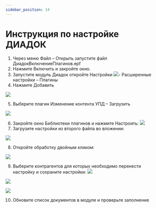 ```yaml
---
sidebar_position: 14
---
```


# Инструкция по настройке ДИАДОК

1. Через меню Файл – Открыть запустите файл ДиадокВключениеПлагинов.epf 
2. Нажмите Включить и закройте окно.
3. Запустите модуль Диадок откройте Настройки 
![](./img/instrukcziya-po-nastrojke-diadok/Aspose.Words.7be03253-ffe1-449d-9cd8-5fa0148549d8.001.png)- Расширенные настройки – Плагины 
4. Нажмите Добавить

![](./img/instrukcziya-po-nastrojke-diadok/Aspose.Words.7be03253-ffe1-449d-9cd8-5fa0148549d8.002.png)

5. Выберите плагин Изменение контента УПД – Загрузить

![](./img/instrukcziya-po-nastrojke-diadok/Aspose.Words.7be03253-ffe1-449d-9cd8-5fa0148549d8.003.png)

6. Закройте окно Библиотеки плагинов и нажмите Настроить: 
![](./img/instrukcziya-po-nastrojke-diadok/Aspose.Words.7be03253-ffe1-449d-9cd8-5fa0148549d8.004.png)
7. Загрузите настройки из второго файла во вложении: 

![](./img/instrukcziya-po-nastrojke-diadok/Aspose.Words.7be03253-ffe1-449d-9cd8-5fa0148549d8.005.png)

8. Откройте обработку двойным кликом:

![](./img/instrukcziya-po-nastrojke-diadok/Aspose.Words.7be03253-ffe1-449d-9cd8-5fa0148549d8.006.png)

9. Выберите контрагентов для которых необходимо перенести настройку и сохраните настройки: 
![](./img/instrukcziya-po-nastrojke-diadok/Aspose.Words.7be03253-ffe1-449d-9cd8-5fa0148549d8.007.png)

![](./img/instrukcziya-po-nastrojke-diadok/Aspose.Words.7be03253-ffe1-449d-9cd8-5fa0148549d8.008.png)

![](./img/instrukcziya-po-nastrojke-diadok/Aspose.Words.7be03253-ffe1-449d-9cd8-5fa0148549d8.009.png)

10. Обновите список документов в модуле и проверьте заполнение
